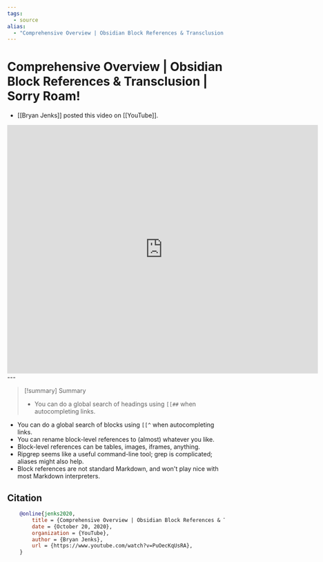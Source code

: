 ```yaml
---
tags:
  - source
alias:
  - "Comprehensive Overview | Obsidian Block References & Transclusion | Sorry Roam!"
---
```

# Comprehensive Overview | Obsidian Block References & Transclusion | Sorry Roam!

- [[Bryan Jenks]] posted this video on [[YouTube]].

<iframe
 width="720"
 height="576"
 src='https://www.youtube.com/embed/PuOecKqUsRA'
 title="YouTube video player"
 frameborder="0"
 allow="accelerometer; autoplay; clipboard-write; encrypted-media; gyroscope; picture-in-picture"
 allowfullscreen>
</iframe>
---

> [!summary] Summary
> - You can do a global search of headings using `[[##` when autocompleting links.
- You can do a global search of blocks using `[[^` when autocompleting links.
- You can rename block-level references to (almost) whatever you like.
- Block-level references can be tables, images, iframes, anything.
- Ripgrep seems like a useful command-line tool; grep is complicated; aliases might also help.
- Block references are not standard Markdown, and won't play nice with most Markdown interpreters.
## Citation

```bibtex
    @online{jenks2020,
        title = {Comprehensive Overview | Obsidian Block References & Transclusion | Sorry Roam!},
        date = {October 20, 2020},
        organization = {YouTube},
        author = {Bryan Jenks},
        url = {https://www.youtube.com/watch?v=PuOecKqUsRA},
    }
```

